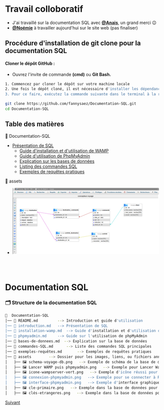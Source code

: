# Travail colloboratif<br>
* J'ai travaillé sur la documentation SQL avec [**@Anais**](https://github.com/Nanas63), un grand merci 😉
* [**@Noémie**](https://github.com/NoemieDML) à travailler aujourd'hui sur le site web (pas finaliser)

## Procédure d'installation de git clone pour la documentation SQL

#### Cloner le dépôt GitHub :
- Ouvrez l'invite de commande <b>(cmd)</b> ou <b>Git Bash.</b><br>

```bash
1. Commencez par cloner le dépôt sur votre machine locale 
2. Une fois le dépôt cloné, il est nécessaire d'installer les dépendances du projet.
3. Pour ce faire, exécutez la commande suivante dans le terminal à la racine du projet
```

```bash
git clone https://github.com/fannysaez/Documentation-SQL.git
cd Documentation-SQL
```

## Table des matières 

📂 Documentation-SQL
   - [Présentation de SQL](introduction.md)  
      - [Guide d'installation et d'utilisation de WAMP](installation.md) 
      - [Guide d'utilisation de PhpMyAdmin](phpmyadmin.md) 
      - [Explication sur les bases de données](bases-de-donnees.md) 
      - [Listing des commandes SQL](commandes-SQL.md) 
      - [Exemples de requêtes pratiques](exemples-requêtes.md) 

📂 assets
   - [![Schéma de la base de données "Voyage"](assets/schema-voyage-db.png)](assets/schema-voyage-db.png)


<br><br>

# Documentation SQL

### 🗂️ Structure de la documentation SQL
```bash
📂  Documentation-SQL
│── 📄 README.md         --> Introduction et guide d'utilisation
│── 📄 introduction.md   --> Présentation de SQL
│── 📄 installation-wamp.md  --> Guide d'installation et d'utilisation de WAMP
│── 📄 phpmyadmin.md     --> Guide sur l'utilisation de phpMyAdmin
│── 📄 bases-de-donnees.md  --> Explication sur la base de données
│── 📄 commandes-SQL.md      --> Liste des commandes SQL principales
│── 📄 exemples-requêtes.md       --> Exemples de requêtes pratiques
│── 📂 assets        --> Dossier pour les images, liens, ou fichiers annexes
│   ├── 🖼️ schema-voyage-db.png   --> Exemple de schéma de la base de données
│   ├── 🖼️ Lancer WAMP puis phpmyadmin.png   --> Exemple pour Lancer Wamp et PhpMyAdmin
│   ├── 🖼️ icone-wampserver-vert.png   --> Exemple d'icône réussi pour wampserver
│   ├── 🖼️ connexion-phpmyadmin.png   --> Exemple pour se connecter à PhpMyAdmin
│   ├── 🖼️ interface-phpmyadmin.png   --> Exemple d'interface graphique de PhpMyAdmin
│   ├── 🖼️ cle-primaire.png   --> Exemple dans la base de données pour la clé primaire
│   ├── 🖼️ clés-etrangeres.png   --> Exemple dans la base de données pour les clés étrangères
```

[Suivant](introduction.md) 